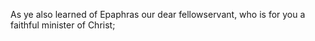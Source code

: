 As ye also learned of Epaphras our dear fellowservant, who is for you a faithful minister of Christ;
